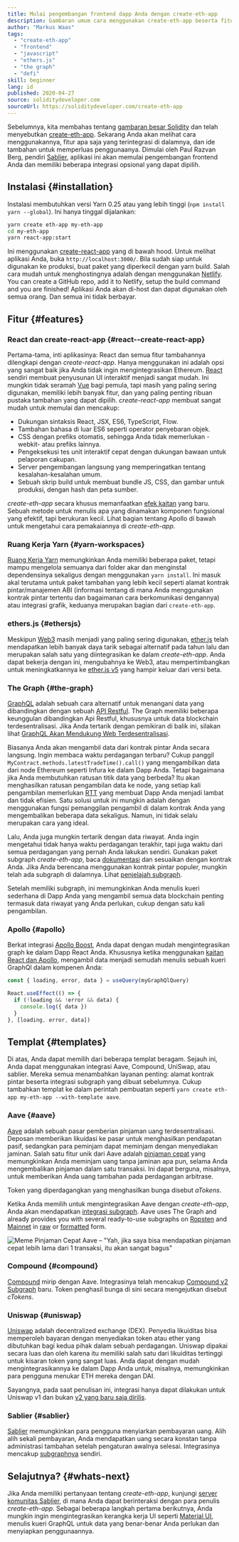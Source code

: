 ```yaml
---
title: Mulai pengembangan frontend dapp Anda dengan create-eth-app
description: Gambaran umum cara menggunakan create-eth-app beserta fiturnya
author: "Markus Waas"
tags:
  - "create-eth-app"
  - "frontend"
  - "javascript"
  - "ethers.js"
  - "the graph"
  - "defi"
skill: beginner
lang: id
published: 2020-04-27
source: soliditydeveloper.com
sourceUrl: https://soliditydeveloper.com/create-eth-app
---
```


Sebelumnya, kita membahas tentang [gambaran besar Solidity](https://soliditydeveloper.com/solidity-overview-2020) dan telah menyebutkan [create-eth-app](https://github.com/PaulRBerg/create-eth-app). Sekarang Anda akan melihat cara menggunakannya, fitur apa saja yang terintegrasi di dalamnya, dan ide tambahan untuk memperluas penggunaanya. Dimulai oleh Paul Razvan Berg, pendiri [Sablier](http://sablier.com/), aplikasi ini akan memulai pengembangan frontend Anda dan memiliki beberapa integrasi opsional yang dapat dipilih.

## Instalasi {#installation}

Instalasi membutuhkan versi Yarn 0.25 atau yang lebih tinggi (`npm install yarn --global`). Ini hanya tinggal dijalankan:

```bash
yarn create eth-app my-eth-app
cd my-eth-app
yarn react-app:start
```

Ini menggunakan [create-react-app](https://github.com/facebook/create-react-app) yang di bawah hood. Untuk melihat aplikasi Anda, buka `http://localhost:3000/`. Bila sudah siap untuk digunakan ke produksi, buat paket yang diperkecil dengan yarn build. Salah cara mudah untuk menghostingnya adalah dengan menggunakan [Netlify](https://www.netlify.com/). You can create a GitHub repo, add it to Netlify, setup the build command and you are finished! Aplikasi Anda akan di-host dan dapat digunakan oleh semua orang. Dan semua ini tidak berbayar.

## Fitur {#features}

### React dan create-react-app {#react--create-react-app}

Pertama-tama, inti aplikasinya: React dan semua fitur tambahannya dilengkapi dengan _create-react-app_. Hanya menggunakan ini adalah opsi yang sangat baik jika Anda tidak ingin mengintegrasikan Ethereum. [React](https://reactjs.org/) sendiri membuat penyusunan UI interaktif menjadi sangat mudah. Ini mungkin tidak seramah [Vue](https://vuejs.org/) bagi pemula, tapi masih yang paling sering digunakan, memiliki lebih banyak fitur, dan yang paling penting ribuan pustaka tambahan yang dapat dipilih. _create-react-app_ membuat sangat mudah untuk memulai dan mencakup:

- Dukungan sintaksis React, JSX, ES6, TypeScript, Flow.
- Tambahan bahasa di luar ES6 seperti operator penyebaran objek.
- CSS dengan prefiks otomatis, sehingga Anda tidak memerlukan -webkit- atau prefiks lainnya.
- Pengeksekusi tes unit interaktif cepat dengan dukungan bawaan untuk pelaporan cakupan.
- Server pengembangan langsung yang memperingatkan tentang kesalahan-kesalahan umum.
- Sebuah skrip build untuk membuat bundle JS, CSS, dan gambar untuk produksi, dengan hash dan peta sumber.

_create-eth-app_ secara khusus memanfaatkan [efek kaitan](https://reactjs.org/docs/hooks-effect.html) yang baru. Sebuah metode untuk menulis apa yang dinamakan komponen fungsional yang efektif, tapi berukuran kecil. Lihat bagian tentang Apollo di bawah untuk mengetahui cara pemakaiannya di _create-eth-app_.

### Ruang Kerja Yarn {#yarn-workspaces}

[Ruang Kerja Yarn](https://classic.yarnpkg.com/en/docs/workspaces/) memungkinkan Anda memiliki beberapa paket, tetapi mampu mengelola semuanya dari folder akar dan menginstal dependensinya sekaligus dengan menggunakan `yarn install`. Ini masuk akal terutama untuk paket tambahan yang lebih kecil seperti alamat kontrak pintar/manajemen ABI (informasi tentang di mana Anda menggunakan kontrak pintar tertentu dan bagaimanan cara berkomunikasi dengannya) atau integrasi grafik, keduanya merupakan bagian dari `create-eth-app`.

### ethers.js {#ethersjs}

Meskipun [Web3](https://docs.web3js.org/) masih menjadi yang paling sering digunakan, [ether.js](https://docs.ethers.io/) telah mendapatkan lebih banyak daya tarik sebagai alternatif pada tahun lalu dan merupakan salah satu yang diintegrasikan ke dalam _create-eth-app_. Anda dapat bekerja dengan ini, mengubahnya ke Web3, atau mempertimbangkan untuk meningkatkannya ke [ether.js v5](https://docs.ethers.org/v5/) yang hampir keluar dari versi beta.

### The Graph {#the-graph}

[GraphQL](https://graphql.org/) adalah sebuah cara alternatif untuk menangani data yang dibandingkan dengan sebuah [API Restful](https://restfulapi.net/). The Graph memiliki beberapa keunggulan dibandingkan Api Restful, khususnya untuk data blockchain terdesentralisasi. Jika Anda tertarik dengan pemikiran di balik ini, silakan lihat [GraphQL Akan Mendukung Web Terdesentralisasi](https://medium.com/graphprotocol/graphql-will-power-the-decentralized-web-d7443a69c69a).

Biasanya Anda akan mengambil data dari kontrak pintar Anda secara langsung. Ingin membaca waktu perdagangan terbaru? Cukup panggil `MyContract.methods.latestTradeTime().call()` yang mengambilkan data dari node Ethereum seperti Infura ke dalam Dapp Anda. Tetapi bagaimana jika Anda membutuhkan ratusan titik data yang berbeda? Itu akan menghasilkan ratusan pengambilan data ke node, yang setiap kali pengambilan memerlukan [RTT](https://wikipedia.org/wiki/Round-trip_delay_time) yang membuat Dapp Anda menjadi lambat dan tidak efisien. Satu solusi untuk ini mungkin adalah dengan menggunakan fungsi pemanggilan pengambil di dalam kontrak Anda yang mengembalikan beberapa data sekaligus. Namun, ini tidak selalu merupakan cara yang ideal.

Lalu, Anda juga mungkin tertarik dengan data riwayat. Anda ingin mengetahui tidak hanya waktu perdagangan terakhir, tapi juga waktu dari semua perdagangan yang pernah Anda lakukan sendiri. Gunakan paket subgraph _create-eth-app_, baca [dokumentasi](https://thegraph.com/docs/en/subgraphs/developing/creating/starting-your-subgraph) dan sesuaikan dengan kontrak Anda. Jika Anda berencana menggunakan kontrak pintar populer, mungkin telah ada subgraph di dalamnya. Lihat [penjelajah subgraph](https://thegraph.com/explorer/).

Setelah memiliki subgraph, ini memungkinkan Anda menulis kueri sederhana di Dapp Anda yang mengambil semua data blockchain penting termasuk data riwayat yang Anda perlukan, cukup dengan satu kali pengambilan.

### Apollo {#apollo}

Berkat integrasi [Apollo Boost](https://www.apollographql.com/docs/react/get-started/), Anda dapat dengan mudah mengintegrasikan graph ke dalam Dapp React Anda. Khususnya ketika menggunakan [kaitan React dan Apollo](https://www.apollographql.com/blog/apollo-client-now-with-react-hooks), mengambil data menjadi semudah menulis sebuah kueri GraphQl dalam kompenen Anda:

```js
const { loading, error, data } = useQuery(myGraphQlQuery)

React.useEffect(() => {
  if (!loading && !error && data) {
    console.log({ data })
  }
}, [loading, error, data])
```

## Templat {#templates}

Di atas, Anda dapat memilih dari beberapa templat beragam. Sejauh ini, Anda dapat menggunakan integrasi Aave, Compound, UniSwap, atau sablier. Mereka semua menambahkan layanan penting: alamat kontrak pintar beserta integrasi subgraph yang dibuat sebelumnya. Cukup tambahkan templat ke dalam perintah pembuatan seperti `yarn create eth-app my-eth-app --with-template aave`.

### Aave {#aave}

[Aave](https://aave.com/) adalah sebuah pasar pemberian pinjaman uang terdesentralisasi. Deposan memberikan likuidasi ke pasar untuk menghasilkan pendapatan pasif, sedangkan para peminjam dapat meminjam dengan menyediakan jaminan. Salah satu fitur unik dari Aave adalah [pinjaman cepat](https://docs.aave.com/developers/guides/flash-loans) yang memungkinkan Anda meminjam uang tanpa jaminan apa pun, selama Anda mengembalikan pinjaman dalam satu transaksi. Ini dapat berguna, misalnya, untuk memberikan Anda uang tambahan pada perdagangan arbitrase.

Token yang diperdagangkan yang menghasilkan bunga disebut _aTokens_.

Ketika Anda memilih untuk mengintegrasikan Aave dengan _create-eth-app_, Anda akan mendapatkan [integrasi subgraph](https://docs.aave.com/developers/getting-started/using-graphql). Aave uses The Graph and already provides you with several ready-to-use subgraphs on [Ropsten](https://thegraph.com/explorer/subgraph/aave/protocol-ropsten) and [Mainnet](https://thegraph.com/explorer/subgraph/aave/protocol) in [raw](https://thegraph.com/explorer/subgraph/aave/protocol-raw) or [formatted](https://thegraph.com/explorer/subgraph/aave/protocol) form.

![Meme Pinjaman Cepat Aave – "Yah, jika saya bisa mendapatkan pinjaman cepat lebih lama dari 1 transaksi, itu akan sangat bagus"](./flashloan-meme.png)

### Compound {#compound}

[Compound](https://compound.finance/) mirip dengan Aave. Integrasinya telah mencakup [Compound v2 Subgraph](https://medium.com/graphprotocol/https-medium-com-graphprotocol-compound-v2-subgraph-highlight-a5f38f094195) baru. Token penghasil bunga di sini secara mengejutkan disebut _cTokens_.

### Uniswap {#uniswap}

[Uniswap](https://uniswap.exchange/) adalah decentralized exchange (DEX). Penyedia likuiditas bisa memperoleh bayaran dengan menyediakan token atau ether yang dibutuhkan bagi kedua pihak dalam sebuah perdagangan. Uniswap dipakai secara luas dan oleh karena itu memiliki salah satu dari likuiditas tertinggi untuk kisaran token yang sangat luas. Anda dapat dengan mudah mengintegrasikannya ke dalam Dapp Anda untuk, misalnya, memungkinkan para pengguna menukar ETH mereka dengan DAI.

Sayangnya, pada saat penulisan ini, integrasi hanya dapat dilakukan untuk Uniswap v1 dan bukan [v2 yang baru saja dirilis](https://uniswap.org/blog/uniswap-v2/).

### Sablier {#sablier}

[Sablier](https://sablier.com/) memungkinkan para pengguna menyiarkan pembayaran uang. Alih alih sekali pembayaran, Anda mendapatkan uang secara konstan tanpa administrasi tambahan setelah pengaturan awalnya selesai. Integrasinya mencakup [subgraphnya](https://thegraph.com/explorer/subgraph/sablierhq/sablier) sendiri.

## Selajutnya? {#whats-next}

Jika Anda memiliki pertanyaan tentang _create-eth-app_, kunjungi [server komunitas Sablier](https://discord.gg/bsS8T47), di mana Anda dapat berinteraksi dengan para penulis _create-eth-app_. Sebagai beberapa langkah pertama berikutnya, Anda mungkin ingin mengintegrasikan kerangka kerja UI seperti [Material UI](https://material-ui.com/), menulis kueri GraphQL untuk data yang benar-benar Anda perlukan dan menyiapkan penggunaannya.
